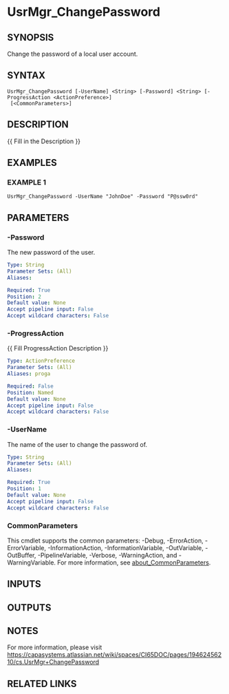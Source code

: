 # UsrMgr_ChangePassword

## SYNOPSIS
Change the password of a local user account.

## SYNTAX

```
UsrMgr_ChangePassword [-UserName] <String> [-Password] <String> [-ProgressAction <ActionPreference>]
 [<CommonParameters>]
```

## DESCRIPTION
{{ Fill in the Description }}

## EXAMPLES

### EXAMPLE 1
```
UsrMgr_ChangePassword -UserName "JohnDoe" -Password "P@ssw0rd"
```

## PARAMETERS

### -Password
The new password of the user.

```yaml
Type: String
Parameter Sets: (All)
Aliases:

Required: True
Position: 2
Default value: None
Accept pipeline input: False
Accept wildcard characters: False
```

### -ProgressAction
{{ Fill ProgressAction Description }}

```yaml
Type: ActionPreference
Parameter Sets: (All)
Aliases: proga

Required: False
Position: Named
Default value: None
Accept pipeline input: False
Accept wildcard characters: False
```

### -UserName
The name of the user to change the password of.

```yaml
Type: String
Parameter Sets: (All)
Aliases:

Required: True
Position: 1
Default value: None
Accept pipeline input: False
Accept wildcard characters: False
```

### CommonParameters
This cmdlet supports the common parameters: -Debug, -ErrorAction, -ErrorVariable, -InformationAction, -InformationVariable, -OutVariable, -OutBuffer, -PipelineVariable, -Verbose, -WarningAction, and -WarningVariable. For more information, see [about_CommonParameters](http://go.microsoft.com/fwlink/?LinkID=113216).

## INPUTS

## OUTPUTS

## NOTES
For more information, please visit https://capasystems.atlassian.net/wiki/spaces/CI65DOC/pages/19462456210/cs.UsrMgr+ChangePassword

## RELATED LINKS
